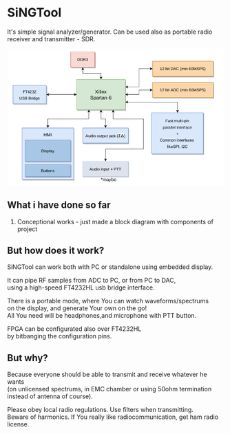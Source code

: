 # SiNGTool
It's simple signal analyzer/generator.  Can be used also as portable radio receiver and transmitter - SDR.


![Block diagram of SiNGTool](block-diagram.png)


## What i have done so far
1. Conceptional works - just made a block diagram with components of project

## But how does it work?
SiNGTool can work both with PC or standalone using embedded display.

It can pipe RF samples from ADC to PC, or from PC to DAC,  
using a high-speed FT4232HL usb bridge interface.

There is a portable mode, where You can watch waveforms/spectrums  
on the display, and generate Your own on the go!  
All You need will be headphones,and microphone with PTT button.

FPGA can be configurated also over FT4232HL  
by bitbanging the configuration pins.


## But why?

Because everyone should be able to transmit and receive whatever he wants  
(on unlicensed spectrums, in EMC chamber or using 50ohm termination instead of antenna of course).

Please obey local radio regulations. Use filters when transmitting.  
Beware of harmonics. If You really like radiocommunication, get ham radio license.
